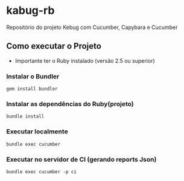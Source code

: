# kabug-rb
Repositório do projeto Kebug com Cucumber, Capybara e Cucumber

## Como executar o Projeto

* Importante ter o Ruby instalado (versão 2.5 ou superior)

### Instalar o Bundler
`
gem install bundler
`

### Instalar as dependências do Ruby(projeto)
`
bundle install
`

### Executar localmente
`
bundle exec cucumber
`

### Executar no servidor de CI (gerando reports Json)
`
bundle exec cucumber -p ci
`

